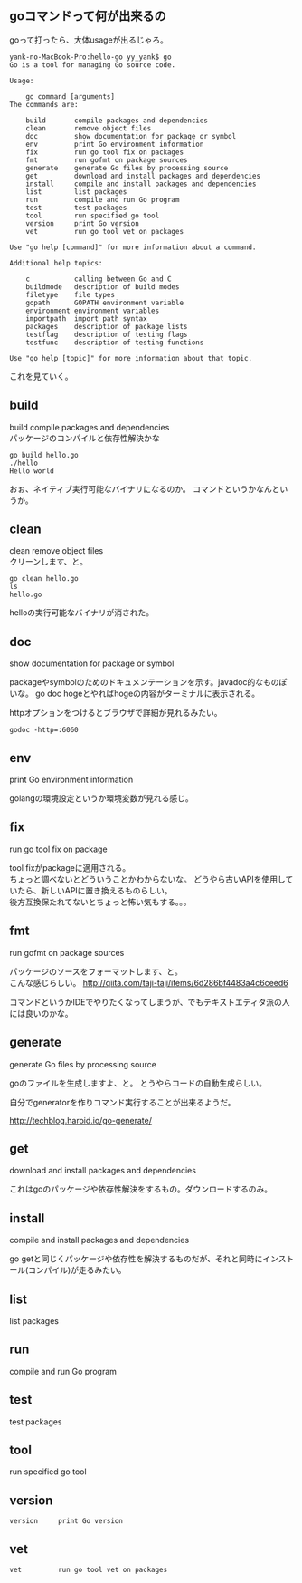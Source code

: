 

## goコマンドって何が出来るの

goって打ったら、大体usageが出るじゃろ。

```
yank-no-MacBook-Pro:hello-go yy_yank$ go
Go is a tool for managing Go source code.

Usage:

	go command [arguments]
The commands are:

	build       compile packages and dependencies
	clean       remove object files
	doc         show documentation for package or symbol
	env         print Go environment information
	fix         run go tool fix on packages
	fmt         run gofmt on package sources
	generate    generate Go files by processing source
	get         download and install packages and dependencies
	install     compile and install packages and dependencies
	list        list packages
	run         compile and run Go program
	test        test packages
	tool        run specified go tool
	version     print Go version
	vet         run go tool vet on packages

Use "go help [command]" for more information about a command.

Additional help topics:

	c           calling between Go and C
	buildmode   description of build modes
	filetype    file types
	gopath      GOPATH environment variable
	environment environment variables
	importpath  import path syntax
	packages    description of package lists
	testflag    description of testing flags
	testfunc    description of testing functions

Use "go help [topic]" for more information about that topic.
```


これを見ていく。

## build

build       compile packages and dependencies  
パッケージのコンパイルと依存性解決かな

```
go build hello.go
./hello
Hello world
```
おぉ、ネイティブ実行可能なバイナリになるのか。
コマンドというかなんというか。

## clean

clean       remove object files  
クリーンします、と。

```
go clean hello.go
ls
hello.go
```
helloの実行可能なバイナリが消された。


## doc
show documentation for package or symbol

packageやsymbolのためのドキュメンテーションを示す。javadoc的なものぽいな。
go doc hogeとやればhogeの内容がターミナルに表示される。

httpオプションをつけるとブラウザで詳細が見れるみたい。
```
godoc -http=:6060
```
	
## env
print Go environment information

golangの環境設定というか環境変数が見れる感じ。

## fix
run go tool fix on package

tool fixがpackageに適用される。  
ちょっと調べないとどういうことかわからないな。
どうやら古いAPIを使用していたら、新しいAPIに置き換えるものらしい。  
後方互換保たれてないとちょっと怖い気もする。。。

## fmt
run gofmt on package sources

パッケージのソースをフォーマットします、と。  
こんな感じらしい。
http://qiita.com/taji-taji/items/6d286bf4483a4c6ceed6  
  
コマンドというかIDEでやりたくなってしまうが、でもテキストエディタ派の人には良いのかな。

	
## generate

generate Go files by processing source  
  
goのファイルを生成しますよ、と。
とうやらコードの自動生成らしい。  
  
  
自分でgeneratorを作りコマンド実行することが出来るようだ。  

http://techblog.haroid.io/go-generate/
  
  
## get
download and install packages and dependencies
  
  
これはgoのパッケージや依存性解決をするもの。ダウンロードするのみ。  


## install
compile and install packages and dependencies

go getと同じくパッケージや依存性を解決するものだが、それと同時にインストール(コンパイル)が走るみたい。

## list
list packages

## run
compile and run Go program

## test
test packages
	
## tool
run specified go tool

## version
	version     print Go version
	
## vet
	vet         run go tool vet on packages

